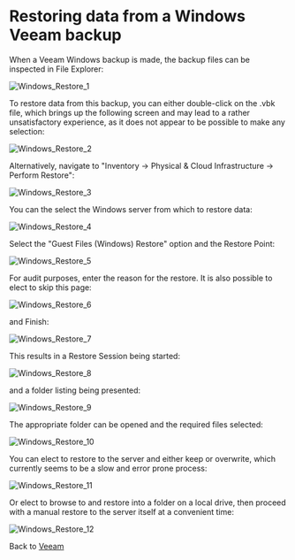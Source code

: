 # Restoring data from a Windows Veeam backup

When a Veeam Windows backup is made, the backup files can be inspected in File Explorer:

![Windows_Restore_1](./windows_restore_1.png)

To restore data from this backup, you can either double-click on the .vbk file, which brings up the following screen and may lead to a rather unsatisfactory experience, as it does not appear to be possible to make any selection:

![Windows_Restore_2](./windows_restore_2.png)

Alternatively, navigate to "Inventory -> Physical & Cloud Infrastructure -> Perform Restore":

![Windows_Restore_3](./windows_restore_3.png)

You can the select the Windows server from which to restore data:

![Windows_Restore_4](./windows_restore_4.png)

Select the "Guest Files (Windows) Restore" option and the Restore Point:

![Windows_Restore_5](./windows_restore_5.png)

For audit purposes, enter the reason for the restore. It is also possible to elect to skip this page:

![Windows_Restore_6](./windows_restore_6.png)

and Finish:

![Windows_Restore_7](./windows_restore_7.png)

This results in a Restore Session being started:

![Windows_Restore_8](./windows_restore_8.png)

and a folder listing being presented:

![Windows_Restore_9](./windows_restore_9.png)

The appropriate folder can be opened and the required files selected:

![Windows_Restore_10](./windows_restore_10.png)

You can elect to restore to the server and either keep or overwrite, which currently seems to be a slow and error prone process:

![Windows_Restore_11](./windows_restore_11.png)

Or elect to browse to and restore into a folder on a local drive, then proceed with a manual restore to the server itself at a convenient time:

![Windows_Restore_12](./windows_restore_12.png)

Back to [Veeam](./../README.md)
